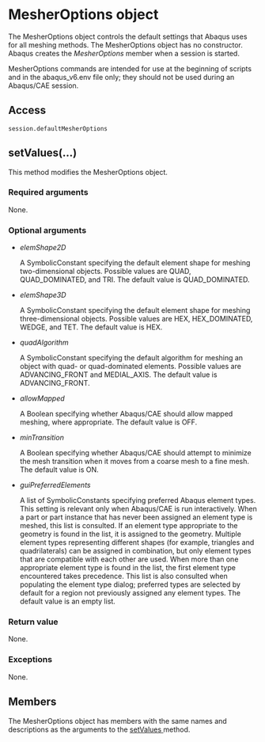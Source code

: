 # MesherOptions object

The MesherOptions object controls the default settings that Abaqus uses for all meshing methods. The MesherOptions object has no constructor. Abaqus creates the *MesherOptions* member when a session is started.

MesherOptions commands are intended for use at the beginning of scripts and in the abaqus_v6.env file only; they should not be used during an Abaqus/CAE session.

## Access

```
session.defaultMesherOptions
```

## setValues(...)



This method modifies the MesherOptions object.



### Required arguments

None.

### Optional arguments

- *elemShape2D*

  A SymbolicConstant specifying the default element shape for meshing two-dimensional objects. Possible values are QUAD, QUAD_DOMINATED, and TRI. The default value is QUAD_DOMINATED.

- *elemShape3D*

  A SymbolicConstant specifying the default element shape for meshing three-dimensional objects. Possible values are HEX, HEX_DOMINATED, WEDGE, and TET. The default value is HEX.

- *quadAlgorithm*

  A SymbolicConstant specifying the default algorithm for meshing an object with quad- or quad-dominated elements. Possible values are ADVANCING_FRONT and MEDIAL_AXIS. The default value is ADVANCING_FRONT.

- *allowMapped*

  A Boolean specifying whether Abaqus/CAE should allow mapped meshing, where appropriate. The default value is OFF.

- *minTransition*

  A Boolean specifying whether Abaqus/CAE should attempt to minimize the mesh transition when it moves from a coarse mesh to a fine mesh. The default value is ON.

- *guiPreferredElements*

  A list of SymbolicConstants specifying preferred Abaqus element types. This setting is relevant only when Abaqus/CAE is run interactively. When a part or part instance that has never been assigned an element type is meshed, this list is consulted. If an element type appropriate to the geometry is found in the list, it is assigned to the geometry. Multiple element types representing different shapes (for example, triangles and quadrilaterals) can be assigned in combination, but only element types that are compatible with each other are used. When more than one appropriate element type is found in the list, the first element type encountered takes precedence. This list is also consulted when populating the element type dialog; preferred types are selected by default for a region not previously assigned any element types. The default value is an empty list.

### Return value

None.

### Exceptions

None.



## Members

The MesherOptions object has members with the same names and descriptions as the arguments to the [setValues ](https://help.3ds.com/2022/english/DSSIMULIA_Established/SIMACAEKERRefMap/simaker-c-mesheroptionspyc.htm?ContextScope=all#simaker-mesheroptionssetvaluespyc)method.
